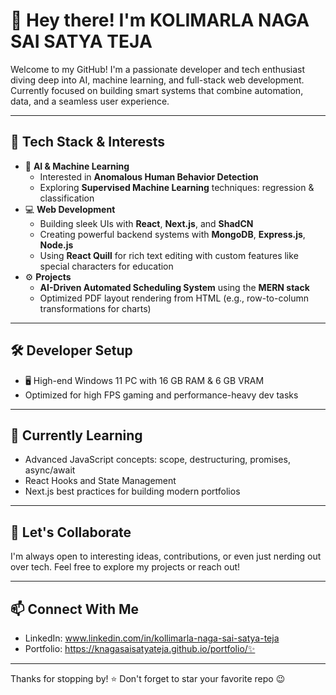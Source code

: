 # 👋 Hey there! I'm KOLIMARLA NAGA SAI SATYA TEJA

Welcome to my GitHub! I'm a passionate developer and tech enthusiast diving deep into AI, machine learning, and full-stack web development. Currently focused on building smart systems that combine automation, data, and a seamless user experience.

---

## 🔧 Tech Stack & Interests

- 🧠 **AI & Machine Learning**
  - Interested in **Anomalous Human Behavior Detection**
  - Exploring **Supervised Machine Learning** techniques: regression & classification
- 💻 **Web Development**
  - Building sleek UIs with **React**, **Next.js**, and **ShadCN**
  - Creating powerful backend systems with **MongoDB**, **Express.js**, **Node.js**
  - Using **React Quill** for rich text editing with custom features like special characters for education
- ⚙️ **Projects**
  - **AI-Driven Automated Scheduling System** using the **MERN stack**
  - Optimized PDF layout rendering from HTML (e.g., row-to-column transformations for charts)

---

## 🛠️ Developer Setup

- 🖥️ High-end Windows 11 PC with 16 GB RAM & 6 GB VRAM
- Optimized for high FPS gaming and performance-heavy dev tasks

---

## 🌱 Currently Learning

- Advanced JavaScript concepts: scope, destructuring, promises, async/await
- React Hooks and State Management
- Next.js best practices for building modern portfolios

---

## 🚀 Let's Collaborate

I'm always open to interesting ideas, contributions, or even just nerding out over tech. Feel free to explore my projects or reach out!

---

## 📫 Connect With Me

- LinkedIn: www.linkedin.com/in/kollimarla-naga-sai-satya-teja
- Portfolio: https://knagasaisatyateja.github.io/portfolio/✨

---

Thanks for stopping by! ⭐️ Don't forget to star your favorite repo 😉
